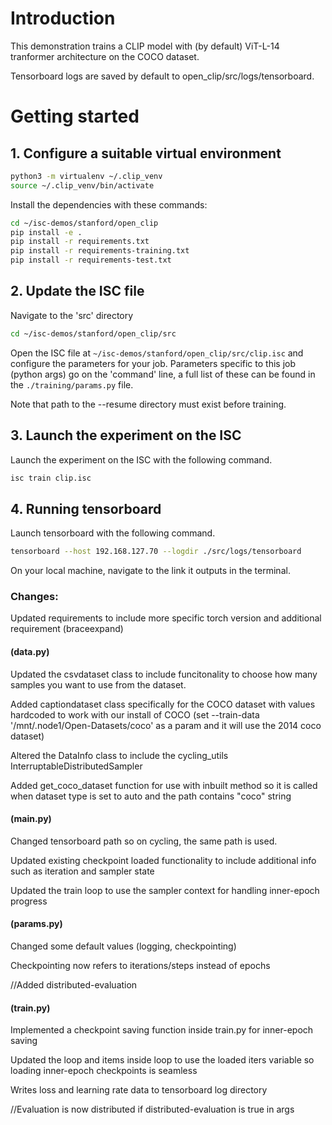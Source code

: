 # Introduction
This demonstration trains a CLIP model with (by default) ViT-L-14 tranformer architecture on the COCO dataset. 

Tensorboard logs are saved by default to open_clip/src/logs/tensorboard.


# Getting started
## 1. Configure a suitable virtual environment

```bash
python3 -m virtualenv ~/.clip_venv
source ~/.clip_venv/bin/activate
```

Install the dependencies with these commands:

```bash
cd ~/isc-demos/stanford/open_clip
pip install -e .
pip install -r requirements.txt
pip install -r requirements-training.txt
pip install -r requirements-test.txt
```

## 2. Update the ISC file
Navigate to the 'src' directory

```bash
cd ~/isc-demos/stanford/open_clip/src
```
Open the ISC file at `~/isc-demos/stanford/open_clip/src/clip.isc` and configure the parameters for your job. Parameters specific to this job (python args) go on the 'command' line, a full list of these can be found in the `./training/params.py` file.

Note that path to the --resume directory must exist before training.

## 3. Launch the experiment on the ISC
Launch the experiment on the ISC with the following command.

```bash
isc train clip.isc
```

## 4. Running tensorboard
Launch tensorboard with the following command.
```bash
tensorboard --host 192.168.127.70 --logdir ./src/logs/tensorboard
```

On your local machine, navigate to the link it outputs in the terminal.

### Changes:
Updated requirements to include more specific torch version and additional requirement (braceexpand)

#### (data.py)

Updated the csvdataset class to include funcitonality to choose how many samples you want to use from the dataset.

Added captiondataset class specifically for the COCO dataset with values hardcoded to work with our install of COCO (set --train-data '/mnt/.node1/Open-Datasets/coco' as a param and it will use the 2014 coco dataset)

Altered the DataInfo class to include the cycling_utils InterruptableDistributedSampler 

Added get_coco_dataset function for use with inbuilt method so it is called when dataset type is set to auto and the path contains "coco" string

#### (main.py)

Changed tensorboard path so on cycling, the same path is used.

Updated existing checkpoint loaded functionality to include additional info such as iteration and sampler state

Updated the train loop to use the sampler context for handling inner-epoch progress

#### (params.py)

Changed some default values (logging, checkpointing)

Checkpointing now refers to iterations/steps instead of epochs

//Added distributed-evaluation

#### (train.py)

Implemented a checkpoint saving function inside train.py for inner-epoch saving

Updated the loop and items inside loop to use the loaded iters variable so loading inner-epoch checkpoints is seamless

Writes loss and learning rate data to tensorboard log directory

//Evaluation is now distributed if distributed-evaluation is true in args